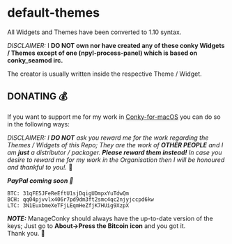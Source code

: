 # default-themes

All Widgets and Themes have been converted to 1.10 syntax.

*DISCLAIMER:* I **DO NOT own nor have created any of these conky Widgets / Themes except of one (npyl-process-panel) which is based on conky_seamod irc.**

The creator is usually written inside the respective Theme / Widget.

## DONATING 💰

If you want to support me for my work in [Conky-for-macOS](https://github.com/Conky-for-macOS) you can do so in the following ways: 

*DISCLAIMER: I **DO NOT** ask you reward me for the work regarding the Themes / Widgets of this Repo; They are the work of **OTHER PEOPLE** and I am **just** a distributor / packager.  **Please reward them instead!**  In case you desire to reward me for my work in the Organisation then I will be honoured and thankful to you!.* :beers:

***PayPal coming soon 👊***

```
BTC: 31qFE5JFeReEftU1sjDqigUDmpxYuTdwQm
BCH: qq04pjvvlx406r7pd9dm3ft2smc4qc2njyjccpd6kw
LTC: 3N1EuxbmeXeTFjLEqmHeZfjK7HUig9XzpX
```

***NOTE:*** ManageConky should always have the up-to-date version of the keys; Just go to **About->Press the Bitcoin icon** and you got it. <br>
Thank you. :beers:
